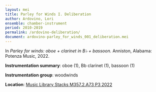 ```yaml
---
layout: mei
title: Parley for Winds I. Deliberation  
author: Ardovino, Lori
ensemble: chamber-instrument
period: 2010-2019  
permalink: /ardovino-deliberation/
document: ardovino-parley_for_winds_001_deliberation.mei
---
```


In *Parley for winds: oboe + clarinet in B♭ + bassoon.* Anniston, Alabama: Potenza Music, 2022.

**Instrumentation summary**: oboe (1), Bb clarinet (1), bassoon (1) 

**Instrumentation group**: woodwinds 

**Location**: <a href="https://tufts.primo.exlibrisgroup.com/permalink/01TUN_INST/1kc9gia/alma991018931681903851" target="_blank">Music Library Stacks M357.2.A73 P3 2022</a>